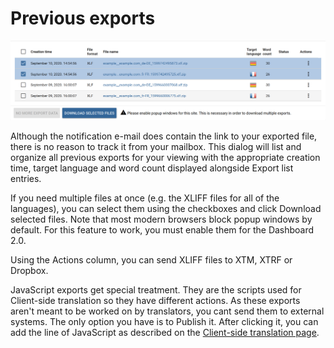 # Previous exports

![Previous exports dialog](/img/dashboard2/previous_exports.png)

Although the notification e-mail does contain the link to your exported file, there is no reason to track it from your mailbox. This dialog will list and organize all previous exports for your viewing with the appropriate creation time, target language and word count displayed alongside Export list entries.

If you need multiple files at once (e.g. the XLIFF files for all of the languages), you can select them using the checkboxes and click Download selected files. Note that most modern browsers block popup windows by default. For this feature to work, you must enable them for the Dashboard 2.0.

Using the Actions column, you can send XLIFF files to XTM, XTRF or Dropbox.

JavaScript exports get special treatment. They are the scripts used for Client-side translation so they have different actions. As these exports aren't meant to be worked on by translators, you cant send them to external systems. The only option you have is to Publish it. After clicking it, you can add the line of JavaScript as described on the [Client-side translation page](../publishwebsite/clientsidetranslation.md).